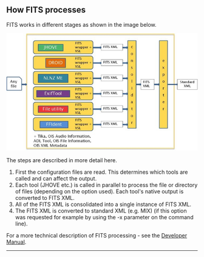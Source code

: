 ## How FITS processes

FITS works in different stages as shown in the image below.

<img src="./images/fits_process.jpg">

The steps are described in more detail here.

1. First the configuration files are read. This determines which tools are called and can affect the output. 
2. Each tool (JHOVE etc.) is called in parallel to process the file or directory of files (depending on the option used). Each tool's native output is converted to FITS XML. 
3. All of the FITS XML is consolidated into a single instance of FITS XML.
4. The FITS XML is converted to standard XML (e.g. MIX) (if this option was requested for example by using the -x parameter on the command line).

For a more technical description of FITS processing - see the [Developer Manual](https://github.com/harvard-lts/fits/wiki/Developer-Manual#fits-processing).

---